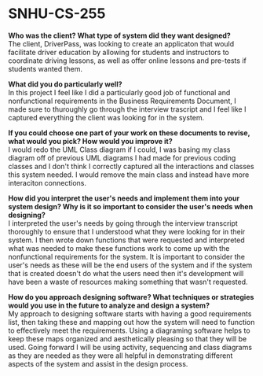 # SNHU-CS-255

**Who was the client? What type of system did they want designed?**<br />
The client, DriverPass, was looking to create an applicaton that would facilitate driver education by allowing for students and instructors to coordinate driving lessons, as well as offer online lessons and pre-tests if students wanted them.

**What did you do particularly well?**<br />
In this project I feel like I did a particularly good job of functional and nonfunctional requirements in the Business Requirements Document, I made sure to thuroughly go through the interview trascript and I feel like I captured everything the client was looking for in the system.

**If you could choose one part of your work on these documents to revise, what would you pick? How would you improve it?**<br />
I would redo the UML Class diagram if I could, I was basing my class diagram off of previous UML diagrams I had made for previous coding classes and I don't think I correctly captured all the interactions and classes this system needed. I would remove the main class and instead have more interaciton connections.

**How did you interpret the user's needs and implement them into your system design? Why is it so important to consider the user's needs when designing?**<br />
I interpreted the user's needs by going through the interview transcript thoroughly to ensure that I understood what they were looking for in their system. I then wrote down functions that were requested and interpreted what was needed to make these functions work to come up with the nonfunctional requirements for the system. It is important to consider the user's needs as these will be the end users of the system and if the system that is created doesn't do what the users need then it's development will have been a waste of resources making something that wasn't requested.

**How do you approach designing software? What techniques or strategies would you use in the future to analyze and design a system?**<br />
My approach to designing software starts with having a good requirements list, then taking these and mapping out how the system will need to function to effectively meet the requirements. Using a diagraming software helps to keep these maps organized and aesthetically pleasing so that they will be used. Going forward I will be using activity, sequencing and class diagrams as they are needed as they were all helpful in demonstrating different aspects of the system and assist in the design process.
